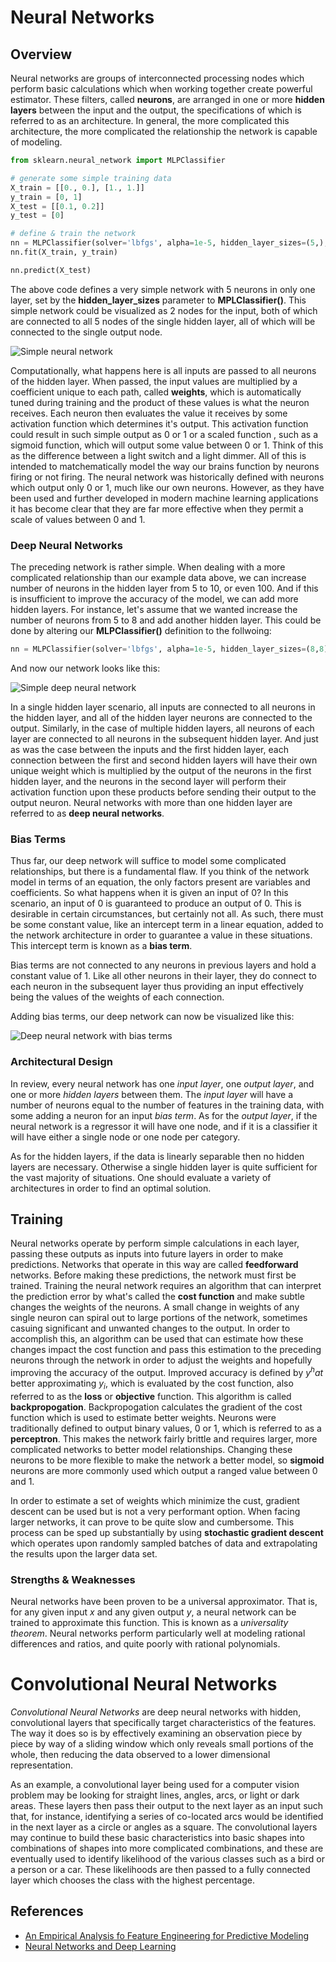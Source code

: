 # Neural Networks

## Overview

Neural networks are groups of interconnected processing nodes which perform basic calculations which when working together create powerful estimator. These filters, called __neurons__, are arranged in one or more __hidden layers__ between the input and the output, the specifications of which is referred to as an architecture. In general, the more complicated this architecture, the more complicated the relationship the network is capable of modeling.

```python
from sklearn.neural_network import MLPClassifier

# generate some simple training data
X_train = [[0., 0.], [1., 1.]]
y_train = [0, 1]
X_test = [[0.1, 0.2]]
y_test = [0]

# define & train the network
nn = MLPClassifier(solver='lbfgs', alpha=1e-5, hidden_layer_sizes=(5,), random_state=1)
nn.fit(X_train, y_train)

nn.predict(X_test)
```

The above code defines a very simple network with 5 neurons in only one layer, set by the __hidden_layer_sizes__ parameter to __MPLClassifier()__. This simple network could be visualized as 2 nodes for the input, both of which are connected to all 5 nodes of the single hidden layer, all of which will be connected to the single output node.

![Simple neural network](images/nn_01_simple_network.png)

Computationally, what happens here is all inputs are passed to all neurons of the hidden layer. When passed, the input values are multiplied by a coefficient unique to each path, called __weights__, which is automatically tuned during training and the product of these values is what the neuron receives. Each neuron then evaluates the value it receives by some activation function which determines it's output. This activation function could result in such simple output as 0 or 1 or a scaled function , such as a sigmoid function, which will output some value between 0 or 1. Think of this as the difference between a light switch and a light dimmer. All of this is intended to matchematically model the way our brains function by neurons firing or not firing. The neural network was historically defined with neurons which output only 0 or 1, much like our own neurons. However, as they have been used and further developed in modern machine learning applications it has become clear that they are far more effective when they permit a scale of values between 0 and 1.

### Deep Neural Networks

The preceding network is rather simple. When dealing with a more complicated relationship than our example data above, we can increase number of neurons in the hidden layer from 5 to 10, or even 100. And if this is insufficient to improve the accuracy of the model, we can add more hidden layers. For instance, let's assume that we wanted increase the number of neurons from 5 to 8 and add another hidden layer. This could be done by altering our __MLPClassifier()__ definition to the follwoing:

```python
nn = MLPClassifier(solver='lbfgs', alpha=1e-5, hidden_layer_sizes=(8,8), random_state=1)
```

And now our network looks like this:

![Simple deep neural network](images/nn_02_deep_network.png)

In a single hidden layer scenario, all inputs are connected to all neurons in the hidden layer, and all of the hidden layer neurons are connected to the output. Similarly, in the case of multiple hidden layers, all neurons of each layer are connected to all neurons in the subsequent hidden layer. And just as was the case between the inputs and the first hidden layer, each connection between the first and second hidden layers will have their own unique weight which is multiplied by the output of the neurons in the first hidden layer, and the neurons in the second layer will perform their activation function upon these products before sending their output to the output neuron. Neural networks with more than one hidden layer are referred to as __deep neural networks__.

### Bias Terms

Thus far, our deep network will suffice to model some complicated relationships, but there is a fundamental flaw. If you think of the network model in terms of an equation, the only factors present are variables and coefficients. So what happens when it is given an input of 0? In this scenario, an input of 0 is guaranteed to produce an output of 0. This is desirable in certain circumstances, but certainly not all. As such, there must be some constant value, like an intercept term in a linear equation, added to the network architecture in order to guarantee a value in these situations. This intercept term is known as a __bias term__.

Bias terms are not connected to any neurons in previous layers and hold a constant value of 1. Like all other neurons in their layer, they do connect to each neuron in the subsequent layer thus providing an input effectively being the values of the weights of each connection.

Adding bias terms, our deep network can now be visualized like this:

![Deep neural network with bias terms](images/nn_03_bias.png)

### Architectural Design

In review, every neural network has one _input layer_, one _output layer_, and one or more _hidden layers_ between them. The _input layer_ will have a number of neurons equal to the number of features in the training data, with some adding a neuron for an input _bias term_. As for the _output layer_, if the neural network is a regressor it will have one node, and if it is a classifier it will have either a single node or one node per category.

As for the hidden layers, if the data is linearly separable then no hidden layers are necessary. Otherwise a single hidden layer is quite sufficient for the vast majority of situations. One should evaluate a variety of architectures in order to find an optimal solution.

## Training

Neural networks operate by perform simple calculations in each layer, passing these outputs as inputs into future layers in order to make predictions. Networks that operate in this way are called __feedforward__ networks. Before making these predictions, the network must first be trained. Training the neural network requires an algorithm that can interpret the prediction error by what's called the __cost function__ and make subtle changes the weights of the neurons. A small change in weights of any single neuron can spiral out to large portions of the network, sometimes casuing significant and unwanted changes to the output. In order to accomplish this, an algorithm can be used that can estimate how these changes impact the cost function and pass this estimation to the preceding neurons through the network in order to adjust the weights and hopefully improving the accuracy of the output. Improved accuracy is defined by $y^hat$ better approximating $y_i$, which is evaluated by the cost function, also referred to as the __loss__ or __objective__ function. This algorithm is called __backpropogation__. Backpropogation calculates the gradient of the cost function which is used to estimate better weights. Neurons were traditionally defined to output binary values, 0 or 1, which is referred to as a __perceptron__. This makes the network fairly brittle and requires larger, more complicated networks to better model relationships. Changing these neurons to be more flexible to make the network a better model, so __sigmoid__ neurons are more commonly used which output a ranged value between 0 and 1.

In order to estimate a set of weights which minimize the cust, gradient descent can be used but is not a very performant option. When facing larger networks, it can prove to be quite slow and cumbersome. This process can be sped up substantially by using __stochastic gradient descent__ which operates upon randomly sampled batches of data and extrapolating the results upon the larger data set.

### Strengths & Weaknesses

Neural networks have been proven to be a universal approximator. That is, for any given input $x$ and any given output $y$, a neural network can be trained to approximate this function. This is known as a _universality theorem_. Neural networks perform particularly well at modeling rational differences and ratios, and quite poorly with rational polynomials.

# Convolutional Neural Networks

_Convolutional Neural Networks_ are deep neural networks with hidden, convolutional layers that specifically target characteristics of the features. The way it does so is by effectively examining an observation piece by piece by way of a sliding window which only reveals small portions of the whole, then reducing the data observed to a lower dimensional representation.

As an example, a convolutional layer being used for a computer vision problem may be looking for straight lines, angles, arcs, or light or dark areas. These layers then pass their output to the next layer as an input such that, for instance, identifying a series of co-located arcs would be identified in the next layer as a circle or angles as a square. The convolutional layers may continue to build these basic characteristics into basic shapes into combinations of shapes into more complicated combinations, and these are eventually used to identify likelihood of the various classes such as a bird or a person or a car. These likelihoods are then passed to a fully connected layer which chooses the class with the highest percentage.

## References

- [An Empirical Analysis fo Feature Engineering for Predictive Modeling](https://arxiv.org/pdf/1701.07852.pdf)
- [Neural Networks and Deep Learning](http://neuralnetworksanddeeplearning.com/index.html)